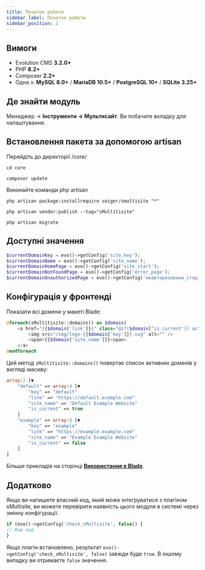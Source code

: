 ```yaml
---
title: Початок роботи
sidebar_label: Початок роботи
sidebar_position: 2
---
```


## Вимоги
- Evolution CMS **3.2.0+**
- PHP **8.2+**
- Composer **2.2+**
- Одна з: **MySQL 8.0+** / **MariaDB 10.5+** / **PostgreSQL 10+** / **SQLite 3.25+**

## Де знайти модуль
Менеджер → **Інструменти → Мультисайт**. Ви побачите вкладку для налаштування.

## Встановлення пакета за допомогою artisan

Перейдіть до директорії /core/

```console
cd core
```

```console
composer update
```

Виконайте команди php artisan

```console
php artisan package:installrequire seiger/smultisite "*"
```

```console
php artisan vendor:publish --tag="sMultitisite"
```

```console
php artisan migrate
```

## Доступні значення

```php
$currentDomainKey = evo()->getConfig('site_key');
$currentDomainName = evo()->getConfig('site_name');
$currentDomainHomePage = evo()->getConfig('site_start');
$currentDomainNotFoundPage = evo()->getConfig('error_page');
$currentDomainUnauthorizedPage = evo()->getConfig('неавторизована_сторінка');
```

## Конфігурація у фронтенді

Показати всі домени у макеті Blade:

```php
@foreach(sMultitisite::domains() as $domain)
    <a href="{{$domain['link']}}" class="@if($domain['is_current']) active @endif">
        <img src="/img/logo-{{$domain['key']}}.svg" alt="" />
        <span>{{$domain['site_name']}}<span>
    </a>
@endforeach
```

Цей метод ```sMultitisite::domains()``` повертає список активних доменів у вигляді масиву:

```php
array:2 [▼
    "default" => array:4 [▼
        "key" => "default"
        "link" => "https://default.example.com"
        "site_name" => "Default Example Website"
        "is_current" => true
    ]
    "example" => array:4 [▼
        "key" => "example"
        "link" => "https://example.example.com"
        "site_name" => "Example Example Website"
        "is_current" => false
    ]
]
```

Більше прикладів на сторінці **[Використання в Blade](./use-in-blade.md)**.

## Додатково

Якщо ви напишете власний код, який може інтегруватися з плагіном sMultisite, ви можете перевірити наявність цього модуля в системі через змінну конфігурації.

```php
if (evo()->getConfig('check_sMultisite', false)) {
// Ваш код
}
```

Якщо плагін встановлено, результат ```evo()->getConfig('check_sMultisite', false)``` завжди буде ```true```. В іншому випадку ви отримаєте ```false``` значення.

